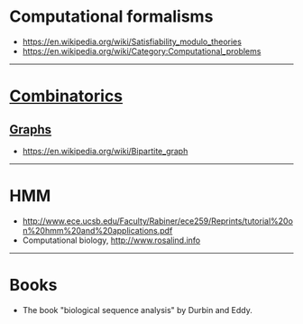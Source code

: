 
# Computational formalisms
+ https://en.wikipedia.org/wiki/Satisfiability_modulo_theories
+ https://en.wikipedia.org/wiki/Category:Computational_problems

----

# [Combinatorics](https://en.wikipedia.org/wiki/Category:Combinatorics)

## [Graphs](https://en.wikipedia.org/wiki/Category:Graph_theory)
+ https://en.wikipedia.org/wiki/Bipartite_graph

----

# HMM 
+ http://www.ece.ucsb.edu/Faculty/Rabiner/ece259/Reprints/tutorial%20on%20hmm%20and%20applications.pdf
+ Computational biology, http://www.rosalind.info 

----

# Books
+ The book "biological sequence analysis" by Durbin and Eddy.

